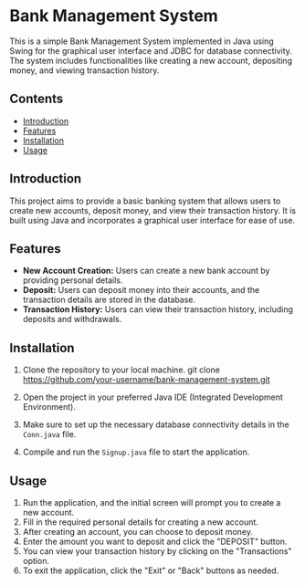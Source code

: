 # Bank Management System

This is a simple Bank Management System implemented in Java using Swing for the graphical user interface and JDBC for database connectivity. The system includes functionalities like creating a new account, depositing money, and viewing transaction history.

## Contents

- [Introduction](#introduction)
- [Features](#features)
- [Installation](#installation)
- [Usage](#usage)


## Introduction

This project aims to provide a basic banking system that allows users to create new accounts, deposit money, and view their transaction history. It is built using Java and incorporates a graphical user interface for ease of use.

## Features

- **New Account Creation:** Users can create a new bank account by providing personal details.
- **Deposit:** Users can deposit money into their accounts, and the transaction details are stored in the database.
- **Transaction History:** Users can view their transaction history, including deposits and withdrawals.

## Installation

1. Clone the repository to your local machine.
 git clone https://github.com/your-username/bank-management-system.git

2. Open the project in your preferred Java IDE (Integrated Development Environment).
3. Make sure to set up the necessary database connectivity details in the `Conn.java` file.
4. Compile and run the `Signup.java` file to start the application.

## Usage
1. Run the application, and the initial screen will prompt you to create a new account.
2. Fill in the required personal details for creating a new account.
3. After creating an account, you can choose to deposit money.
4. Enter the amount you want to deposit and click the "DEPOSIT" button.
5. You can view your transaction history by clicking on the "Transactions" option.
6. To exit the application, click the "Exit" or "Back" buttons as needed.


